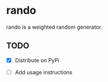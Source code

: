 # rando

rando is a weighted random generator.

## TODO

* [x] Distribute on PyPi
* [ ] Add usage instructions

